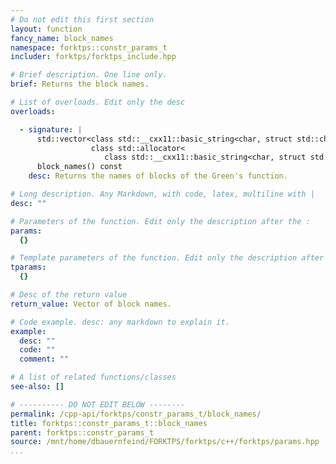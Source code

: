 ```yaml
---
# Do not edit this first section
layout: function
fancy_name: block_names
namespace: forktps::constr_params_t
includer: forktps/forktps_include.hpp

# Brief description. One line only.
brief: Returns the block names.

# List of overloads. Edit only the desc
overloads:

  - signature: |
      std::vector<class std::__cxx11::basic_string<char, struct std::char_traits<char>, class std::allocator<char>>,
                  class std::allocator<
                     class std::__cxx11::basic_string<char, struct std::char_traits<char>, class std::allocator<char>>>>
      block_names() const
    desc: Returns the names of blocks of the Green's function.

# Long description. Any Markdown, with code, latex, multiline with |
desc: ""

# Parameters of the function. Edit only the description after the :
params:
  {}

# Template parameters of the function. Edit only the description after the :
tparams:
  {}

# Desc of the return value
return_value: Vector of block names.

# Code example. desc: any markdown to explain it.
example:
  desc: ""
  code: ""
  comment: ""

# A list of related functions/classes
see-also: []

# ---------- DO NOT EDIT BELOW --------
permalink: /cpp-api/forktps/constr_params_t/block_names/
title: forktps::constr_params_t::block_names
parent: forktps::constr_params_t
source: /mnt/home/dbauernfeind/FORKTPS/forktps/c++/forktps/params.hpp
...
```


